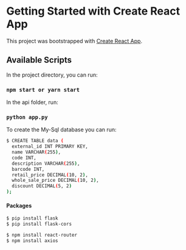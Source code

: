 # Getting Started with Create React App

This project was bootstrapped with [Create React App](https://github.com/facebook/create-react-app).

## Available Scripts

In the project directory, you can run:

### `npm start or yarn start`

In the api folder, run:

### `python app.py`

To create the My-Sql database you can run:

```bash
$ CREATE TABLE data (
  external_id INT PRIMARY KEY,
  name VARCHAR(255),
  code INT,
  description VARCHAR(255),
  barcode INT,
  retail_price DECIMAL(10, 2),
  whole_sale_price DECIMAL(10, 2),
  discount DECIMAL(5, 2)
);

```
#### Packages 

```bash
$ pip install flask
$ pip install flask-cors

$ npm install react-router
$ npm install axios
```


